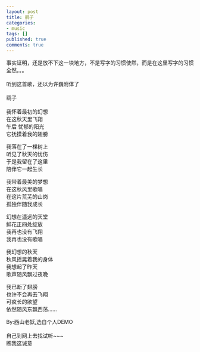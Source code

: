 ```yaml
---
layout: post
title: 鹞子
categories:
- music
tags: []
published: true
comments: true
---
```

<p><p>事实证明，还是放不下这一块地方，不是写字的习惯使然，而是在这里写字的习惯全然。。。<br /><br />听到这首歌，还以为许巍附体了<br /><br />鹞子<br /><br />我怀着最初的幻想<br />在这秋天里飞翔<br />午后 忧郁的阳光<br />它抚摸着我的翅膀</p>
<p>我落在了一棵树上<br />听见了秋天的忧伤<br />于是我留在了这里<br />陪伴它一起生长</p>
<p>我带着最美的梦想<br />在这秋风里歌唱<br />在这片荒芜的山岗<br />孤独伴随我成长</p>
<p>幻想在遥远的天堂<br />鲜花正四处绽放<br />我再也没有飞翔<br />我再也没有歌唱</p>
<p>我幻想的秋天<br />秋风摇晃着我的身体<br />我想起了昨天<br />歌声随风飘过夜晚</p>
<p>我已断了翅膀<br />也许不会再去飞翔<br />可疯长的欲望<br />依然随风东飘西荡……</p>
<p>By:西山老妖,选自个人DEMO<br /><br />自己到网上去找试听~~~<br />瞧我这诚意</p></p>
